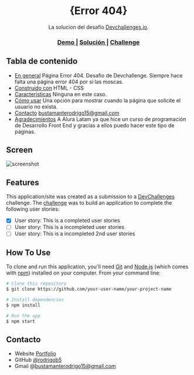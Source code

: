 <!-- Please update value in the {}  -->

<h1 align="center">{Error 404}</h1>

<div align="center">
   La solucion del desafío <a href="http://devchallenges.io" target="_blank">Devchallenges.io</a>.
</div>

<div align="center">
  <h3>
    <a href="{https://{https://rodrigo5b.github.io/Pagina404/}">
      Demo
    </a>
    <span> | </span>
    <a href="https://{https://github.com/Rodrigo5b/Pagina404}">
      Solución
    </a>
    <span> | </span>
    <a href="https://{https://github.com/Rodrigo5b/Pagina404}">
      Challenge
    </a>
  </h3>
</div>

<!-- TABLE OF CONTENTS -->

## Tabla de contenido

- [En general](#overview)
  Página Error 404. Desafio de Devchallenge. Siempre hace falta una página error 404 por si las moscas.
- [Construido con](#built-with)
  HTML - CSS
- [Características](#features)
  Ninguna en este caso.
- [Cómo usar](#how-to-use)
  Una opción para mostrar cuando la página que solicite el usuario no exista.
- [Contacto](#contact)
  bustamanterodrigo15@gmail.com
- [Agradecimientos](#acknowledgements)
  A Alura Latam ya que hice un curso de programación de Desarrollo Front End y gracias a ellos puedo hacer este tipo de páginas.
<!-- OVERVIEW -->

## Screen

![screenshot](https://i.postimg.cc/QCLLmXhL/Screenshot-1.png)

<!-- 
Introduce your projects by taking a screenshot or a gif. Try to tell visitors a story about your project by answering:

- Where can I see your demo?
- What was your experience?
- What have you learned/improved?
- Your wisdom? :)

### Built With
-->
<!-- This section should list any major frameworks that you built your project using. Here are a few examples.

- [React](https://reactjs.org/)
- [Vue.js](https://vuejs.org/)
- [Tailwind](https://tailwindcss.com/)
-->
## Features

<!-- List the features of your application or follow the template. Don't share the figma file here :) -->

This application/site was created as a submission to a [DevChallenges](https://devchallenges.io/challenges) challenge. The [challenge](https://devchallenges.io/challenges/TtUjDt19eIHxNQ4n5jps) was to build an application to complete the following user stories:

- [x] User story: This is a completed user stories
- [ ] User story: This is a incompleted user stories
- [ ] User story: This is a incompleted 2nd user stories

## How To Use

To clone and run this application, you'll need [Git](https://git-scm.com) and [Node.js](https://nodejs.org/en/download/) (which comes with [npm](http://npmjs.com)) installed on your computer. From your command line:

```bash
# Clone this repository
$ git clone https://github.com/your-user-name/your-project-name

# Install dependencies
$ npm install

# Run the app
$ npm start
```
<!--
## Agradecimientos

 This section should list any articles or add-ons/plugins that helps you to complete the project. This is optional but it will help you in the future. For exmpale 

- [Steps to replicate a design with only HTML and CSS](https://devchallenges-blogs.web.app/how-to-replicate-design/)
- [Node.js](https://nodejs.org/)
- [Marked - a markdown parser](https://github.com/chjj/marked)
-->
## Contacto

- Website [Portfolio](https://rodrigo5b.github.io})
- GitHub [@rodrigob5](https://github.com/Rodrigo5b})
- Gmail @bustamanterodrigo15@gmail.com
<!--- Twitter [@your-twitter](https://{twitter.com/your-username})-->

